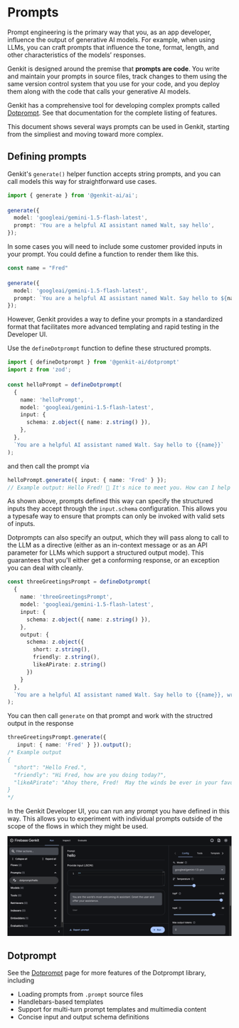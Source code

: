# Prompts

Prompt engineering is the primary way that you, as an app developer, influence
the output of generative AI models. For example, when using LLMs, you can craft
prompts that influence the tone, format, length, and other characteristics of
the models’ responses.

Genkit is designed around the premise that **prompts are code**. You write and
maintain your prompts in source files, track changes to them using the same version
control system that you use for your code, and you deploy them along with the code
that calls your generative AI models.

Genkit has a comprehensive tool for developing complex prompts called [Dotprompt](./dotprompt.md). See that documentation for the complete listing of features.

This document shows several ways prompts can be used in Genkit, starting from the simpliest and moving toward more complex.

## Defining prompts

Genkit's `generate()` helper function accepts string prompts, and you can
call models this way for straightforward use cases.

```ts
import { generate } from '@genkit-ai/ai';

generate({
  model: 'googleai/gemini-1.5-flash-latest',
  prompt: 'You are a helpful AI assistant named Walt, say hello',
});
```

In some cases you will need to include some customer provided inputs in your prompt.
You could define a function to render them like this.

```ts
const name = "Fred"

generate({
  model: 'googleai/gemini-1.5-flash-latest',
  prompt: `You are a helpful AI assistant named Walt. Say hello to ${name}.`,
});
```

However, Genkit provides a way to define your prompts in a standardized format that facilitates more advanced templating and rapid testing in the Developer UI.

Use the `defineDotprompt` function to define these structured prompts.

```ts
import { defineDotprompt } from '@genkit-ai/dotprompt'
import z from 'zod';

const helloPrompt = defineDotprompt(
  {
    name: 'helloPrompt',
    model: 'googleai/gemini-1.5-flash-latest',
    input: {
      schema: z.object({ name: z.string() }),
    },
  },
  `You are a helpful AI assistant named Walt. Say hello to {{name}}`
);
```

and then call the prompt via

```ts
helloPrompt.generate({ input: { name: 'Fred' } });
// Example output: Hello Fred! 👋 It's nice to meet you. How can I help you today? 😊
```

As shown above, prompts defined this way can specify the structured inputs they accept through the `input.schema` configuration.  This allows you a typesafe way to ensure that prompts can only be invoked with valid sets of inputs.

Dotprompts can also specify an output, which they will pass along to call to the LLM as a directive (either as an in-context message or as an API parameter for LLMs which support a structured output mode). This guarantees that you'll either get a conforming response, or an exception you can deal with cleanly.

```ts
const threeGreetingsPrompt = defineDotprompt(
  {
    name: 'threeGreetingsPrompt',
    model: 'googleai/gemini-1.5-flash-latest',
    input: {
      schema: z.object({ name: z.string() }),
    },
    output: {
      schema: z.object({
        short: z.string(),
        friendly: z.string(),
        likeAPirate: z.string()
      })    
    }
  },
  `You are a helpful AI assistant named Walt. Say hello to {{name}}, write a response for each of the styles requested`
);
```

You can then call `generate` on that prompt and work with the structred output in the response

```ts
threeGreetingsPrompt.generate({
   input: { name: 'Fred' } }).output();
/* Example output
{
  "short": "Hello Fred.",
  "friendly": "Hi Fred, how are you doing today?",
  "likeAPirate": "Ahoy there, Fred!  May the winds be ever in your favor!"
}
*/
```

In the Genkit Developer UI, you can run any prompt you have defined in this way.  This allows you to experiment with individual prompts outside of the scope of
the flows in which they might be used.

<img src="resources/prompts-in-developer-ui.png" alt="The developer UI showing JSON response to the threeGreetingsPrompt" class="screenshot-attempt-right">

## Dotprompt

See the [Dotprompt](./dotprompt.md) page for more features of the Dotprompt library, including

- Loading prompts from `.prompt` source files
- Handlebars-based templates
- Support for multi-turn prompt templates and multimedia content
- Concise input and output schema definitions
